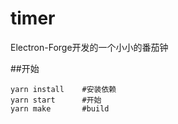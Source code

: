 # timer
Electron-Forge开发的一个小小的番茄钟

##开始
```
yarn install    #安装依赖
yarn start      #开始
yarn make       #build
```

